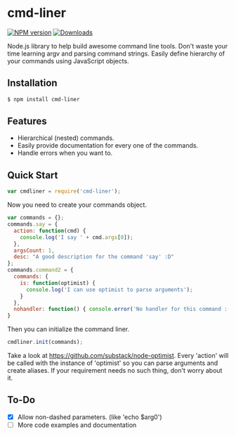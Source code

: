 [npm-url]: https://npmjs.com/package/cmd-liner
[downloads-image]: http://img.shields.io/npm/dm/cmd-liner.svg
[npm-image]: http://img.shields.io/npm/v/cmd-liner.svg
# cmd-liner
[![NPM version][npm-image]][npm-url] [![Downloads][downloads-image]][npm-url]

Node.js library to help build awesome command line tools. Don't waste your time learning argv and parsing command strings. Easily define hierarchy of your commands using JavaScript objects.

## Installation

```bash
$ npm install cmd-liner
```

## Features

  * Hierarchical (nested) commands.
  * Easily provide documentation for every one of the commands.
  * Handle errors when you want to.

## Quick Start

```JavaScript
var cmdliner = require('cmd-liner');
```

Now you need to create your commands object.

```JavaScript
var commands = {};
commands.say = {
  action: function(cmd) {
    console.log('I say ' + cmd.args[0]);
  },
  argsCount: 1,
  desc: "A good description for the command 'say' :D"
};
commands.command2 = {
  commands: {
    is: function(optimist) {
      console.log('I can use optimist to parse arguments');
    }
  },
  nohandler: function() { console.error('No handler for this command :(')); }
}
```

Then you can initialize the command liner.
```JavaScript
cmdliner.init(commands);
```

Take a look at https://github.com/substack/node-optimist. Every 'action' will be called with the instance of 'optimist' so you can parse arguments and create aliases. If your requirement needs no such thing, don't worry about it.

## To-Do
- [X] Allow non-dashed parameters. (like 'echo $arg0')
- [ ] More code examples and documentation
